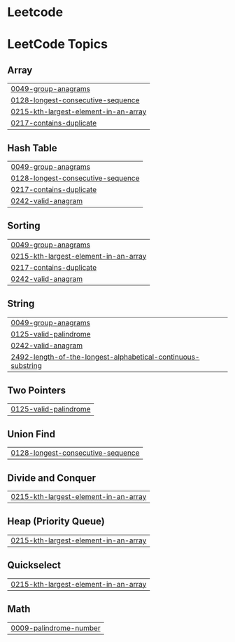 # Leetcode
<!---LeetCode Topics Start-->
# LeetCode Topics
## Array
|  |
| ------- |
| [0049-group-anagrams](https://github.com/ratheeshkumar25/Leetcode/tree/master/0049-group-anagrams) |
| [0128-longest-consecutive-sequence](https://github.com/ratheeshkumar25/Leetcode/tree/master/0128-longest-consecutive-sequence) |
| [0215-kth-largest-element-in-an-array](https://github.com/ratheeshkumar25/Leetcode/tree/master/0215-kth-largest-element-in-an-array) |
| [0217-contains-duplicate](https://github.com/ratheeshkumar25/Leetcode/tree/master/0217-contains-duplicate) |
## Hash Table
|  |
| ------- |
| [0049-group-anagrams](https://github.com/ratheeshkumar25/Leetcode/tree/master/0049-group-anagrams) |
| [0128-longest-consecutive-sequence](https://github.com/ratheeshkumar25/Leetcode/tree/master/0128-longest-consecutive-sequence) |
| [0217-contains-duplicate](https://github.com/ratheeshkumar25/Leetcode/tree/master/0217-contains-duplicate) |
| [0242-valid-anagram](https://github.com/ratheeshkumar25/Leetcode/tree/master/0242-valid-anagram) |
## Sorting
|  |
| ------- |
| [0049-group-anagrams](https://github.com/ratheeshkumar25/Leetcode/tree/master/0049-group-anagrams) |
| [0215-kth-largest-element-in-an-array](https://github.com/ratheeshkumar25/Leetcode/tree/master/0215-kth-largest-element-in-an-array) |
| [0217-contains-duplicate](https://github.com/ratheeshkumar25/Leetcode/tree/master/0217-contains-duplicate) |
| [0242-valid-anagram](https://github.com/ratheeshkumar25/Leetcode/tree/master/0242-valid-anagram) |
## String
|  |
| ------- |
| [0049-group-anagrams](https://github.com/ratheeshkumar25/Leetcode/tree/master/0049-group-anagrams) |
| [0125-valid-palindrome](https://github.com/ratheeshkumar25/Leetcode/tree/master/0125-valid-palindrome) |
| [0242-valid-anagram](https://github.com/ratheeshkumar25/Leetcode/tree/master/0242-valid-anagram) |
| [2492-length-of-the-longest-alphabetical-continuous-substring](https://github.com/ratheeshkumar25/Leetcode/tree/master/2492-length-of-the-longest-alphabetical-continuous-substring) |
## Two Pointers
|  |
| ------- |
| [0125-valid-palindrome](https://github.com/ratheeshkumar25/Leetcode/tree/master/0125-valid-palindrome) |
## Union Find
|  |
| ------- |
| [0128-longest-consecutive-sequence](https://github.com/ratheeshkumar25/Leetcode/tree/master/0128-longest-consecutive-sequence) |
## Divide and Conquer
|  |
| ------- |
| [0215-kth-largest-element-in-an-array](https://github.com/ratheeshkumar25/Leetcode/tree/master/0215-kth-largest-element-in-an-array) |
## Heap (Priority Queue)
|  |
| ------- |
| [0215-kth-largest-element-in-an-array](https://github.com/ratheeshkumar25/Leetcode/tree/master/0215-kth-largest-element-in-an-array) |
## Quickselect
|  |
| ------- |
| [0215-kth-largest-element-in-an-array](https://github.com/ratheeshkumar25/Leetcode/tree/master/0215-kth-largest-element-in-an-array) |
## Math
|  |
| ------- |
| [0009-palindrome-number](https://github.com/ratheeshkumar25/Leetcode/tree/master/0009-palindrome-number) |
<!---LeetCode Topics End-->